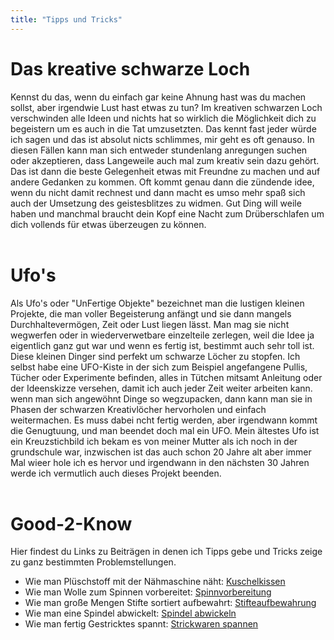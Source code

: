 ```yaml
---
title: "Tipps und Tricks"
---
```


# Das kreative schwarze Loch

Kennst du das, wenn du einfach gar keine Ahnung hast was du machen sollst, aber irgendwie Lust hast etwas zu tun?
Im kreativen schwarzen Loch verschwinden alle Ideen und nichts hat so wirklich die Möglichkeit dich zu begeistern um es auch in die Tat umzusetzten. Das kennt fast jeder würde ich sagen und das ist absolut nicts schlimmes, mir geht es oft genauso. In diesen Fällen kann man sich entweder stundenlang anregungen suchen oder akzeptieren, dass Langeweile auch mal zum kreativ sein dazu gehört. Das ist dann die beste Gelegenheit etwas mit Freundne zu machen und auf andere Gedanken zu kommen. Oft kommt genau dann die zündende idee, wenn du nicht damit rechnest und dann macht es umso mehr spaß sich auch der Umsetzung des geistesblitzes zu widmen. Gut Ding will weile haben und manchmal braucht dein Kopf eine Nacht zum Drüberschlafen um dich vollends für etwas überzeugen zu können.
 <br></br>

# Ufo's

Als Ufo's oder "UnFertige Objekte" bezeichnet man die lustigen kleinen Projekte, die man voller Begeisterung anfängt und sie dann mangels Durchhaltevermögen, Zeit oder Lust liegen lässt. Man mag sie nicht wegwerfen oder in wiederverwetbare einzelteile zerlegen, weil die Idee ja eigentlich ganz gut war und wenn es fertig ist, bestimmt auch sehr toll ist. Diese kleinen Dinger sind perfekt um schwarze Löcher zu stopfen. Ich selbst habe eine UFO-Kiste in der sich zum Beispiel angefangene Pullis, Tücher oder Experimente befinden, alles in Tütchen mitsamt Anleitung oder der Ideenskizze versehen, damit ich auch jeder Zeit weiter arbeiten kann. wenn man sich angewöhnt Dinge so wegzupacken, dann kann man sie in Phasen der schwarzen Kreativlöcher hervorholen und einfach weitermachen. Es muss dabei ncht fertig werden, aber irgendwann kommt die Genugtuung, und man beendet doch mal ein UFO. Mein ältestes Ufo ist ein Kreuzstichbild ich bekam es von meiner Mutter als ich noch in der grundschule war, inzwischen ist das auch schon 20 Jahre alt aber immer Mal wieer hole ich es hervor und irgendwann in den nächsten 30 Jahren werde ich vermutlich auch dieses Projekt beenden. 
<br></br>

# Good-2-Know

Hier findest du Links zu Beiträgen in denen ich Tipps gebe und Tricks zeige zu ganz bestimmten Problemstellungen.

- Wie man Plüschstoff mit der Nähmaschine näht: [Kuschelkissen](/monstermassiges-kuschelkissen/)
- Wie man Wolle zum Spinnen vorbereitet: [Spinnvorbereitung](/vlies-kammzug-rolag-fauxlag-punis/)
- Wie man große Mengen Stifte sortiert aufbewahrt: [Stifteaufbewahrung](/stifteaufbewahrung/)
- Wie man eine Spindel abwickelt: [Spindel abwickeln](/spindel-abwickeln/)
- Wie man fertig Gestricktes spannt: [Strickwaren spannen](/fertiggestricktes-spannen/)